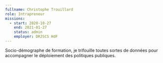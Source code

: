 ```yaml
---
fullname: Christophe Trouillard
role: Intrapreneur
missions:
  - start: 2020-10-27
    end: 2021-01-27
    status: admin
    employer: DRJSCS HdF
---
```


Socio-démographe de formation, je trifouille toutes sortes de données pour accompagner le déploiement des politiques publiques.
